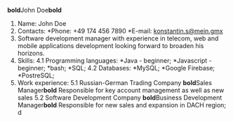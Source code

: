 **bold**John Doe**bold**
1. Name: John Doe
2. Contacts:
*Phone: +49 174 456 7890
*E-mail: konstantin.s@mein.gmx
3. Software development manager with experience in telecom, web and mobile applications development looking forward to broaden his horizons.
4. Skills:
    4.1 Programming languages:
        *Java - beginner;
        *Javascript - beginner;
        *bash;
        *SQL;
    4.2 Databases:
        *MySQL;
        *Google Firebase;
        *PostreSQL;
5. Work experience:
    5.1 Russian-German Trading Company
        **bold**Sales Manager**bold**
        Responsible for key account management as well as new sales
    5.2 Software Development Company
            **bold**Business Development Manager**bold**
            Responsible for new sales and expansion in DACH region;
d